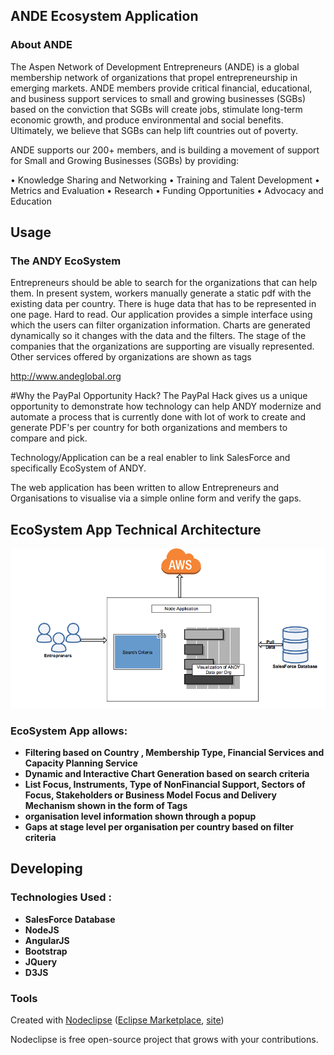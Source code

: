 ## ANDE Ecosystem Application 

### About ANDE 
The Aspen Network of Development Entrepreneurs (ANDE) is a global membership network of organizations that 
propel entrepreneurship in emerging markets. ANDE members provide critical financial, educational, and business 
support services to small and growing businesses (SGBs) based on the conviction that SGBs will create jobs, 
stimulate long-term economic growth, and produce environmental and social benefits. Ultimately, we believe that 
SGBs can help lift countries out of poverty.

ANDE supports our 200+ members, and is building a movement of support for Small and Growing Businesses (SGBs) by providing:

• Knowledge Sharing and Networking
• Training and Talent Development
• Metrics and Evaluation
• Research
• Funding Opportunities
• Advocacy and Education

## Usage

### The ANDY EcoSystem 
Entrepreneurs should be able to search for the organizations that can help them.
In present system, workers manually generate a static pdf with the existing data per country.
There is huge data that has to be represented in one page. Hard to read.
Our application provides a simple interface using which the users can filter organization information.
Charts are generated dynamically so it changes with the data and the filters.
The stage of the companies that the organizations are supporting are visually represented.
Other services offered by organizations are shown as tags

http://www.andeglobal.org 

#Why the PayPal Opportunity Hack?
The PayPal Hack gives us a unique opportunity to demonstrate how technology
can help ANDY modernize and automate a process that is currently done
with lot of work to create and generate PDF's per country for both organizations and members to compare and pick.

Technology/Application can be a real enabler to link SalesForce and
specifically EcoSystem of ANDY.  

The web application has been written to allow Entrepreneurs and Organisations to
visualise via a simple online form and verify the gaps.

## EcoSystem App Technical Architecture

![ANDY Ecosystem Architecture](/Paypal/ANDY_Ecosystem.png?raw=true "ANDY Ecosystem Overview")

### EcoSystem App allows:
  * <b>Filtering based on Country , Membership Type, Financial Services and Capacity Planning Service</b>
  * <b>Dynamic and Interactive Chart Generation based on search criteria</b>
  * <b>List Focus, Instruments, Type of NonFinancial Support, Sectors of Focus, Stakeholders or Business Model Focus 
  and Delivery Mechanism shown in the form of Tags </b>
  * <b>organisation level information shown through a popup</b>
  * <b>Gaps at stage level per organisation per country based on filter criteria</b>

## Developing

### Technologies Used : 
 * <b> SalesForce Database</b>
 * <b>NodeJS</b>
 * <b>AngularJS</b>
 * <b>Bootstrap</b>
 * <b>JQuery</b>
 * <b>D3JS  </b> 

### Tools

Created with [Nodeclipse](https://github.com/Nodeclipse/nodeclipse-1)
 ([Eclipse Marketplace](http://marketplace.eclipse.org/content/nodeclipse), [site](http://www.nodeclipse.org))   

Nodeclipse is free open-source project that grows with your contributions.